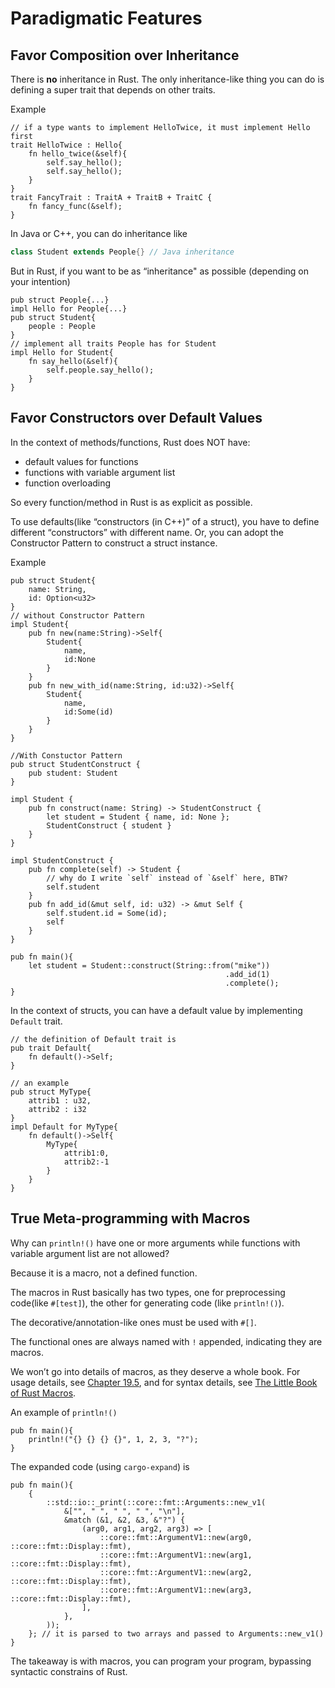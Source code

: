 # Paradigmatic Features

## Favor Composition over Inheritance

There is **no** inheritance in Rust. The only inheritance-like thing you can do is defining a super trait that depends on other traits. 

Example

```rust,editable
// if a type wants to implement HelloTwice, it must implement Hello first
trait HelloTwice : Hello{
    fn hello_twice(&self){
        self.say_hello();
        self.say_hello();
    }
}
trait FancyTrait : TraitA + TraitB + TraitC {
    fn fancy_func(&self);
}
```

In Java or C++, you can do inheritance like

```java
class Student extends People{} // Java inheritance
```

But in Rust, if you want to be as “inheritance" as possible (depending on your intention)

```rust,editable
pub struct People{...}
impl Hello for People{...}
pub struct Student{
    people : People
}
// implement all traits People has for Student
impl Hello for Student{
    fn say_hello(&self){
        self.people.say_hello();
    }
}
```

## Favor Constructors over Default Values

In the context of methods/functions, Rust does NOT have:

* default values for functions
* functions with variable argument list
* function overloading

So every function/method in Rust is as explicit as possible.

To use defaults(like “constructors (in C++)” of a struct), you have to define different “constructors” with different name. Or, you can adopt the Constructor Pattern to construct a struct instance.

Example

```rust,editable
pub struct Student{
    name: String,
    id: Option<u32>
}
// without Constructor Pattern
impl Student{
    pub fn new(name:String)->Self{
        Student{
            name,
            id:None
        }
    }
    pub fn new_with_id(name:String, id:u32)->Self{
        Student{
            name,
            id:Some(id)
        }
    }
}

//With Constuctor Pattern
pub struct StudentConstruct {
    pub student: Student
}

impl Student {
    pub fn construct(name: String) -> StudentConstruct {
        let student = Student { name, id: None };
        StudentConstruct { student }
    }
}

impl StudentConstruct {
    pub fn complete(self) -> Student {
        // why do I write `self` instead of `&self` here, BTW?
        self.student
    }
    pub fn add_id(&mut self, id: u32) -> &mut Self {
        self.student.id = Some(id);
        self
    }
}

pub fn main(){
    let student = Student::construct(String::from("mike"))
                                                .add_id(1)
                                                .complete();
}
```

In the context of structs, you can have a default value by implementing `Default` trait.

```rust,editable
// the definition of Default trait is
pub trait Default{
    fn default()->Self;
}

// an example
pub struct MyType{
    attrib1 : u32,
    attrib2 : i32
}
impl Default for MyType{
    fn default()->Self{
        MyType{
            attrib1:0,
            attrib2:-1
        }
    }
}
```



## True Meta-programming with Macros

Why can `println!()` have one or more arguments while functions with variable argument list are not allowed?

Because it is a macro, not a defined function.

The macros in Rust basically has two types, one for preprocessing code(like `#[test]`), the other for generating code (like `println!()`). 

The decorative/annotation-like ones must be used with `#[]`.

The functional ones are always named with `!` appended, indicating they are macros.

We won’t go into details of macros, as they deserve a whole book. For usage details, see [Chapter 19.5](https://doc.rust-lang.org/book/ch19-06-macros.html), and for syntax details, see [The Little Book of Rust Macros](https://danielkeep.github.io/tlborm/book/index.html).

An example of `println!()`

```rust,editable
pub fn main(){
    println!("{} {} {} {}", 1, 2, 3, "?");
}
```

The expanded code (using `cargo-expand`) is 

```rust,editable
pub fn main(){
    {
        ::std::io::_print(::core::fmt::Arguments::new_v1(
            &["", " ", " ", " ", "\n"],
            &match (&1, &2, &3, &"?") {
                (arg0, arg1, arg2, arg3) => [
                    ::core::fmt::ArgumentV1::new(arg0, ::core::fmt::Display::fmt),
                    ::core::fmt::ArgumentV1::new(arg1, ::core::fmt::Display::fmt),
                    ::core::fmt::ArgumentV1::new(arg2, ::core::fmt::Display::fmt),
                    ::core::fmt::ArgumentV1::new(arg3, ::core::fmt::Display::fmt),
                ],
            },
        ));
    }; // it is parsed to two arrays and passed to Arguments::new_v1()
}
```

The takeaway is with macros, you can program your program, bypassing syntactic constrains of Rust.